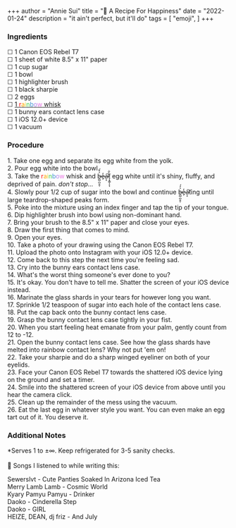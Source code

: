 +++
author = "Annie Sui"
title = "🍳 A Recipe For Happiness"
date = "2022-01-24"
description = "it ain't perfect, but it'll do"
tags = [
    "emoji",
]
+++

 <h3> Ingredients </h3>
☐ 1 Canon EOS Rebel T7 <br>
☐ 1 sheet of white 8.5" x 11" paper <br>
☐ 1 cup sugar <br>
☐ 1 bowl <br>
☐ 1 highlighter brush <br>
☐ 1 black sharpie <br>
☐ 2 eggs <br>
☐ <a href="https://www.surlatable.com/silicone-rainbow-whisks-balloon-whisk-1034/PRO-596866.html">1 <span style="color: red">r</span><span style="color: orange">a</span><span style="color: #f0d529">i</span><span style="color: #42cf50">n</span><span style="color: #4294cf">b</span><span style="color: #ae83eb">o</span><span style="color: #e876e2">w</span> whisk</a><br>
☐ 1 bunny ears contact lens case <br>
☐ 1 iOS 12.0+ device <br>
☐ 1 vacuum

<h3> Procedure </h3>
1. Take one egg and separate its egg white from the yolk. <br>
2. Pour egg white into the bowl. <br>
3. Take the <span style="color: red">r</span><span style="color: orange">a</span><span style="color: #f0d529">i</span><span style="color: #42cf50">n</span><span style="color: #4294cf">b</span><span style="color: #ae83eb">o</span><span style="color: #e876e2">w</span> whisk and b̶̪̲̣̺̣͈̹͐̒́e̶̗̓ạ̵̝͠t̷͎̞̳͎̞̀̋̇ͅ egg white until it's shiny, fluffy, and deprived of pain. <i>don't stop...</i><br>
4. Slowly pour 1/2 cup of sugar into the bowl and continue b̶̪̲̣̺̣͈̹͐̒́e̶̗̓ạ̵̝͠ting until large teardrop-shaped peaks form. <br>
5. Poke into the mixture using an index finger and tap the tip of your tongue. <br>
6. Dip highlighter brush into bowl using non-dominant hand. <br> 
7. Bring your brush to the 8.5" x 11" paper and close your eyes. <br>
8. Draw the first thing that comes to mind. <br>
9. Open your eyes. <br>
10. Take a photo of your drawing using the Canon EOS Rebel T7. <br>
11. Upload the photo onto Instagram with your iOS 12.0+ device. <br>
12. Come back to this step the next time you're feeling sad. <br>
13. Cry into the bunny ears contact lens case. <br>
14. What's the worst thing someone's ever done to you? <br> 
15. It's okay. You don't have to tell me. Shatter the screen of your iOS device instead. <br>
16. Marinate the glass shards in your tears for however long you want. <br>
17. Sprinkle 1/2 teaspoon of sugar into each hole of the contact lens case. <br>
18. Put the cap back onto the bunny contact lens case. <br>
19. Grasp the bunny contact lens case tightly in your fist. <br>
20. When you start feeling heat emanate from your palm, gently count from 12 to -12. <br>
21. Open the bunny contact lens case. See how the glass shards have melted into rainbow contact lens? Why not put 'em on! <br>
22. Take your sharpie and do a sharp winged eyeliner on both of your eyelids. <br>
23. Face your Canon EOS Rebel T7 towards the shattered iOS device lying on the ground and set a timer. <br>
24. Smile into the shattered screen of your iOS device from above until you hear the camera click. <br>
25. Clean up the remainder of the mess using the vacuum. <br>
26. Eat the last egg in whatever style you want. You can even make an egg tart out of it. You deserve it. <br>

<h3> Additional Notes </h3>
*Serves 1 to ±∞. Keep refrigerated for 3-5 sanity checks. <br>
<br>
🎵 Songs I listened to while writing this:

Sewerslvt - Cute Panties Soaked In Arizona Iced Tea
<br>
Merry Lamb Lamb - Cosmic World 
<br>
Kyary Pamyu Pamyu - Drinker
<br>
Daoko - Cinderella Step
<br>
Daoko - GIRL
<br>
HEIZE, DEAN, dj friz - And July
